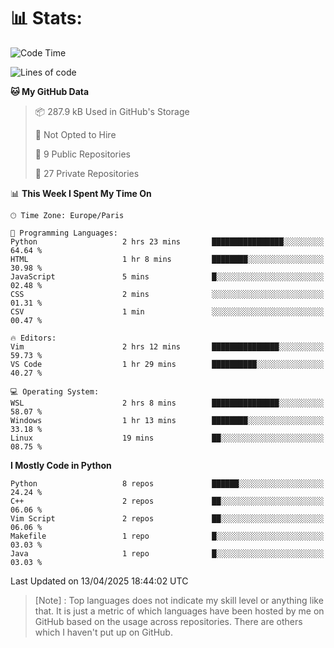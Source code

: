 

<h1>📊 Stats:</h1>

<!--START_SECTION:waka-->
![Code Time](http://img.shields.io/badge/Code%20Time-848%20hrs%2057%20mins-blue)

![Lines of code](https://img.shields.io/badge/From%20Hello%20World%20I%27ve%20Written-6.6%20million%20lines%20of%20code-blue)

**🐱 My GitHub Data** 

> 📦 287.9 kB Used in GitHub's Storage 
 > 
> 🚫 Not Opted to Hire
 > 
> 📜 9 Public Repositories 
 > 
> 🔑 27 Private Repositories 
 > 
📊 **This Week I Spent My Time On** 

```text
🕑︎ Time Zone: Europe/Paris

💬 Programming Languages: 
Python                   2 hrs 23 mins       ████████████████░░░░░░░░░   64.64 % 
HTML                     1 hr 8 mins         ████████░░░░░░░░░░░░░░░░░   30.98 % 
JavaScript               5 mins              █░░░░░░░░░░░░░░░░░░░░░░░░   02.48 % 
CSS                      2 mins              ░░░░░░░░░░░░░░░░░░░░░░░░░   01.31 % 
CSV                      1 min               ░░░░░░░░░░░░░░░░░░░░░░░░░   00.47 % 

🔥 Editors: 
Vim                      2 hrs 12 mins       ███████████████░░░░░░░░░░   59.73 % 
VS Code                  1 hr 29 mins        ██████████░░░░░░░░░░░░░░░   40.27 % 

💻 Operating System: 
WSL                      2 hrs 8 mins        ███████████████░░░░░░░░░░   58.07 % 
Windows                  1 hr 13 mins        ████████░░░░░░░░░░░░░░░░░   33.18 % 
Linux                    19 mins             ██░░░░░░░░░░░░░░░░░░░░░░░   08.75 % 
```

**I Mostly Code in Python** 

```text
Python                   8 repos             ██████░░░░░░░░░░░░░░░░░░░   24.24 % 
C++                      2 repos             ██░░░░░░░░░░░░░░░░░░░░░░░   06.06 % 
Vim Script               2 repos             ██░░░░░░░░░░░░░░░░░░░░░░░   06.06 % 
Makefile                 1 repo              █░░░░░░░░░░░░░░░░░░░░░░░░   03.03 % 
Java                     1 repo              █░░░░░░░░░░░░░░░░░░░░░░░░   03.03 % 
```




 Last Updated on 13/04/2025 18:44:02 UTC
<!--END_SECTION:waka-->

 > [Note] : Top languages does not indicate my skill level or anything like that. It is just a metric of which languages have been hosted by me on GitHub based on the usage across repositories. There are others which I haven't put up on GitHub.</span>
